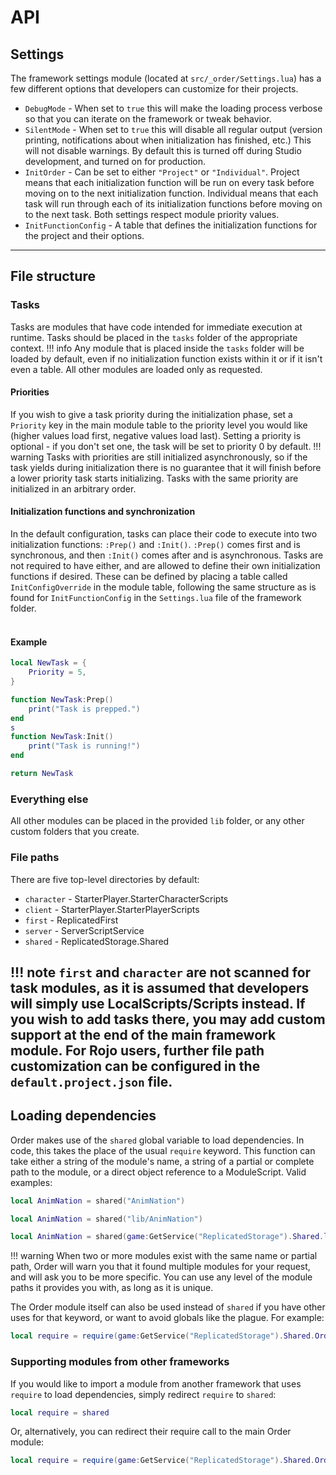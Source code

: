 # API

## Settings
The framework settings module (located at `src/_order/Settings.lua`) has a few different options that developers can customize for their projects.

- `DebugMode` - When set to `true` this will make the loading process verbose so that you can iterate on the framework or tweak behavior.
- `SilentMode` - When set to `true` this will disable all regular output (version printing, notifications about when initialization has finished, etc.) This will not disable warnings. By default this is turned off during Studio development, and turned on for production.
- `InitOrder` - Can be set to either `"Project"` or `"Individual"`. Project means that each initialization function will be run on every task before moving on to the next initialization function. Individual means that each task will run through each of its initialization functions before moving on to the next task. Both settings respect module priority values.
- `InitFunctionConfig` - A table that defines the initialization functions for the project and their options.
---
## File structure

### Tasks
Tasks are modules that have code intended for immediate execution at runtime. Tasks should be placed in the `tasks` folder of the appropriate context.
!!! info
    Any module that is placed inside the `tasks` folder will be loaded by default, even if no initialization function exists within it or if it isn't even a table. All other modules are loaded only as requested.
<br>
#### Priorities
If you wish to give a task priority during the initialization phase, set a `Priority` key in the main module table to the priority level you would like (higher values load first, negative values load last). Setting a priority is optional - if you don't set one, the task will be set to priority 0 by default.
!!! warning
    Tasks with priorities are still initialized asynchronously, so if the task yields during initialization there is no guarantee that it will finish before a lower priority task starts initializing. Tasks with the same priority are initialized in an arbitrary order.
<br>
#### Initialization functions and synchronization
In the default configuration, tasks can place their code to execute into two initialization functions: `:Prep()` and `:Init()`. `:Prep()` comes first and is synchronous, and then `:Init()` comes after and is asynchronous. Tasks are not required to have either, and are allowed to define their own initialization functions if desired. These can be defined by placing a table called `InitConfigOverride` in the module table, following the same structure as is found for `InitFunctionConfig` in the `Settings.lua` file of the framework folder.
<br>
<br>

#### Example
```lua
local NewTask = {
    Priority = 5,
}

function NewTask:Prep()
    print("Task is prepped.")
end
s
function NewTask:Init()
	print("Task is running!")
end

return NewTask
```

### Everything else
All other modules can be placed in the provided `lib` folder, or any other custom folders that you create.

### File paths
There are five top-level directories by default:

- `character` - StarterPlayer.StarterCharacterScripts
- `client` - StarterPlayer.StarterPlayerScripts
- `first` - ReplicatedFirst
- `server` - ServerScriptService
- `shared` - ReplicatedStorage.Shared

!!! note
    `first` and `character` are not scanned for task modules, as it is assumed that developers will simply use LocalScripts/Scripts instead. If you wish to add tasks there, you may add custom support at the end of the main framework module. For Rojo users, further file path customization can be configured in the `default.project.json` file.
---
## Loading dependencies
Order makes use of the `shared` global variable to load dependencies. In code, this takes the place of the usual `require` keyword. This function can take either a string of the module's name, a string of a partial or complete path to the module, or a direct object reference to a ModuleScript.
Valid examples:
```lua
local AnimNation = shared("AnimNation")
```
```lua
local AnimNation = shared("lib/AnimNation")
```
```lua
local AnimNation = shared(game:GetService("ReplicatedStorage").Shared.lib.AnimNation)
```
!!! warning
    When two or more modules exist with the same name or partial path, Order will warn you that it found multiple modules for your request, and will ask you to be more specific. You can use any level of the module paths it provides you with, as long as it is unique.

The Order module itself can also be used instead of `shared` if you have other uses for that keyword, or want to avoid globals like the plague. For example:
```lua
local require = require(game:GetService("ReplicatedStorage").Shared.Order)
```

### Supporting modules from other frameworks
If you would like to import a module from another framework that uses `require` to load dependencies, simply redirect `require` to `shared`:
```lua
local require = shared
```
Or, alternatively, you can redirect their require call to the main Order module:
```lua
local require = require(game:GetService("ReplicatedStorage").Shared.Order)
```
